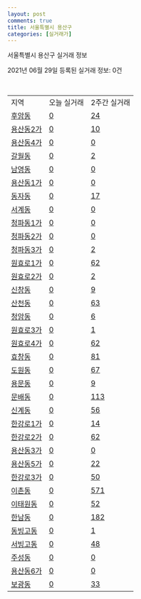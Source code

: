 ```yaml
---
layout: post
comments: true
title: 서울특별시 용산구
categories: [실거래가]
---
```


서울특별시 용산구 실거래 정보

2021년 06월 29일 등록된 실거래 정보: 0건

<script type="text/javascript">
  google.charts.load('current', {'packages':['corechart']});
  google.charts.setOnLoadCallback(drawChart);

  function drawChart() {
    var data = google.visualization.arrayToDataTable([['거래일', '매매', '전월세', '전매'], ['21-02', 81, 254, 0], ['21-03', 82, 322, 0], ['21-04', 82, 233, 1], ['21-05', 120, 267, 1], ['21-06', 21, 157, 0]]);

    var options = {
      title: '최근 유형별 거래량 추이',
      legend: { position: 'bottom' }
    };

    var chart = new google.visualization.LineChart(document.getElementById('columnchart_material'));
    chart.draw(data, (options));
  }
</script>

<div id="columnchart_material" style="width: 100%; margin-left: -35px"></div>
<br>
<table class="sortable">
  <tr>
    <td>지역</td>
    <td>오늘 실거래</td>
    <td>2주간 실거래</td>
  </tr>

  
  <tr class="item">
    <td><a href="1117010100.html">후암동</a></td>
    <td><a href="1117010100.html">0</a></td>
    <td><a href="1117010100.html">24</a></td>
  </tr>
    

  <tr class="item">
    <td><a href="1117010200.html">용산동2가</a></td>
    <td><a href="1117010200.html">0</a></td>
    <td><a href="1117010200.html">10</a></td>
  </tr>
    

  <tr class="item">
    <td><a href="1117010300.html">용산동4가</a></td>
    <td><a href="1117010300.html">0</a></td>
    <td><a href="1117010300.html">0</a></td>
  </tr>
    

  <tr class="item">
    <td><a href="1117010400.html">갈월동</a></td>
    <td><a href="1117010400.html">0</a></td>
    <td><a href="1117010400.html">2</a></td>
  </tr>
    

  <tr class="item">
    <td><a href="1117010500.html">남영동</a></td>
    <td><a href="1117010500.html">0</a></td>
    <td><a href="1117010500.html">0</a></td>
  </tr>
    

  <tr class="item">
    <td><a href="1117010600.html">용산동1가</a></td>
    <td><a href="1117010600.html">0</a></td>
    <td><a href="1117010600.html">0</a></td>
  </tr>
    

  <tr class="item">
    <td><a href="1117010700.html">동자동</a></td>
    <td><a href="1117010700.html">0</a></td>
    <td><a href="1117010700.html">17</a></td>
  </tr>
    

  <tr class="item">
    <td><a href="1117010800.html">서계동</a></td>
    <td><a href="1117010800.html">0</a></td>
    <td><a href="1117010800.html">0</a></td>
  </tr>
    

  <tr class="item">
    <td><a href="1117010900.html">청파동1가</a></td>
    <td><a href="1117010900.html">0</a></td>
    <td><a href="1117010900.html">0</a></td>
  </tr>
    

  <tr class="item">
    <td><a href="1117011000.html">청파동2가</a></td>
    <td><a href="1117011000.html">0</a></td>
    <td><a href="1117011000.html">0</a></td>
  </tr>
    

  <tr class="item">
    <td><a href="1117011100.html">청파동3가</a></td>
    <td><a href="1117011100.html">0</a></td>
    <td><a href="1117011100.html">2</a></td>
  </tr>
    

  <tr class="item">
    <td><a href="1117011200.html">원효로1가</a></td>
    <td><a href="1117011200.html">0</a></td>
    <td><a href="1117011200.html">62</a></td>
  </tr>
    

  <tr class="item">
    <td><a href="1117011300.html">원효로2가</a></td>
    <td><a href="1117011300.html">0</a></td>
    <td><a href="1117011300.html">2</a></td>
  </tr>
    

  <tr class="item">
    <td><a href="1117011400.html">신창동</a></td>
    <td><a href="1117011400.html">0</a></td>
    <td><a href="1117011400.html">9</a></td>
  </tr>
    

  <tr class="item">
    <td><a href="1117011500.html">산천동</a></td>
    <td><a href="1117011500.html">0</a></td>
    <td><a href="1117011500.html">63</a></td>
  </tr>
    

  <tr class="item">
    <td><a href="1117011600.html">청암동</a></td>
    <td><a href="1117011600.html">0</a></td>
    <td><a href="1117011600.html">6</a></td>
  </tr>
    

  <tr class="item">
    <td><a href="1117011700.html">원효로3가</a></td>
    <td><a href="1117011700.html">0</a></td>
    <td><a href="1117011700.html">1</a></td>
  </tr>
    

  <tr class="item">
    <td><a href="1117011800.html">원효로4가</a></td>
    <td><a href="1117011800.html">0</a></td>
    <td><a href="1117011800.html">62</a></td>
  </tr>
    

  <tr class="item">
    <td><a href="1117011900.html">효창동</a></td>
    <td><a href="1117011900.html">0</a></td>
    <td><a href="1117011900.html">81</a></td>
  </tr>
    

  <tr class="item">
    <td><a href="1117012000.html">도원동</a></td>
    <td><a href="1117012000.html">0</a></td>
    <td><a href="1117012000.html">67</a></td>
  </tr>
    

  <tr class="item">
    <td><a href="1117012100.html">용문동</a></td>
    <td><a href="1117012100.html">0</a></td>
    <td><a href="1117012100.html">9</a></td>
  </tr>
    

  <tr class="item">
    <td><a href="1117012200.html">문배동</a></td>
    <td><a href="1117012200.html">0</a></td>
    <td><a href="1117012200.html">113</a></td>
  </tr>
    

  <tr class="item">
    <td><a href="1117012300.html">신계동</a></td>
    <td><a href="1117012300.html">0</a></td>
    <td><a href="1117012300.html">56</a></td>
  </tr>
    

  <tr class="item">
    <td><a href="1117012400.html">한강로1가</a></td>
    <td><a href="1117012400.html">0</a></td>
    <td><a href="1117012400.html">14</a></td>
  </tr>
    

  <tr class="item">
    <td><a href="1117012500.html">한강로2가</a></td>
    <td><a href="1117012500.html">0</a></td>
    <td><a href="1117012500.html">62</a></td>
  </tr>
    

  <tr class="item">
    <td><a href="1117012600.html">용산동3가</a></td>
    <td><a href="1117012600.html">0</a></td>
    <td><a href="1117012600.html">0</a></td>
  </tr>
    

  <tr class="item">
    <td><a href="1117012700.html">용산동5가</a></td>
    <td><a href="1117012700.html">0</a></td>
    <td><a href="1117012700.html">22</a></td>
  </tr>
    

  <tr class="item">
    <td><a href="1117012800.html">한강로3가</a></td>
    <td><a href="1117012800.html">0</a></td>
    <td><a href="1117012800.html">50</a></td>
  </tr>
    

  <tr class="item">
    <td><a href="1117012900.html">이촌동</a></td>
    <td><a href="1117012900.html">0</a></td>
    <td><a href="1117012900.html">571</a></td>
  </tr>
    

  <tr class="item">
    <td><a href="1117013000.html">이태원동</a></td>
    <td><a href="1117013000.html">0</a></td>
    <td><a href="1117013000.html">52</a></td>
  </tr>
    

  <tr class="item">
    <td><a href="1117013100.html">한남동</a></td>
    <td><a href="1117013100.html">0</a></td>
    <td><a href="1117013100.html">182</a></td>
  </tr>
    

  <tr class="item">
    <td><a href="1117013200.html">동빙고동</a></td>
    <td><a href="1117013200.html">0</a></td>
    <td><a href="1117013200.html">1</a></td>
  </tr>
    

  <tr class="item">
    <td><a href="1117013300.html">서빙고동</a></td>
    <td><a href="1117013300.html">0</a></td>
    <td><a href="1117013300.html">48</a></td>
  </tr>
    

  <tr class="item">
    <td><a href="1117013400.html">주성동</a></td>
    <td><a href="1117013400.html">0</a></td>
    <td><a href="1117013400.html">0</a></td>
  </tr>
    

  <tr class="item">
    <td><a href="1117013500.html">용산동6가</a></td>
    <td><a href="1117013500.html">0</a></td>
    <td><a href="1117013500.html">0</a></td>
  </tr>
    

  <tr class="item">
    <td><a href="1117013600.html">보광동</a></td>
    <td><a href="1117013600.html">0</a></td>
    <td><a href="1117013600.html">33</a></td>
  </tr>
    


</table>


    